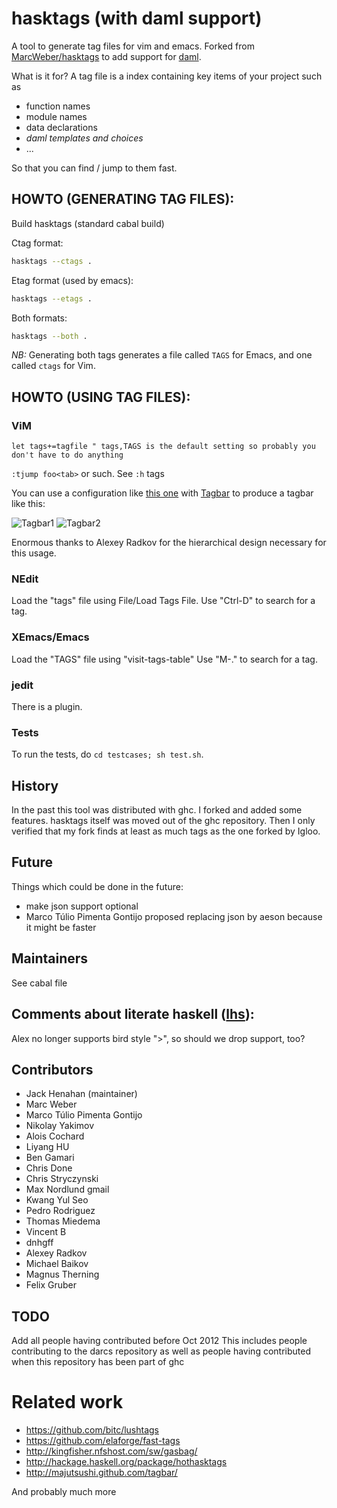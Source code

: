 # hasktags (with daml support)
A tool to generate tag files for vim and emacs. Forked from [MarcWeber/hasktags](https://github.com/MarcWeber/hasktags) to add support for [daml](https://docs.daml.com/).

What is it for? A tag file is a index containing key items of your project such as
- function names
- module names
- data declarations
- *daml templates and choices*
- ...

So that you can find / jump to them fast.

## HOWTO (GENERATING TAG FILES):
Build hasktags (standard cabal build)

Ctag format:
```bash
hasktags --ctags .
```

Etag format (used by emacs):
```bash
hasktags --etags .
```

Both formats:
```bash
hasktags --both .
```

*NB:* Generating both tags generates a file called `TAGS` for Emacs, and one called `ctags` for Vim.

## HOWTO (USING TAG FILES):
### ViM
```viml
let tags+=tagfile " tags,TAGS is the default setting so probably you don't have to do anything
```
`:tjump foo<tab>` or such. See `:h` tags

You can use a configuration like [this one](../assets/hasktags.vim)
with [Tagbar](https://github.com/majutsushi/tagbar) to produce a
tagbar like this:

![Tagbar1](../assets/tagbar1.png?raw=true) ![Tagbar2](../assets/tagbar2.png?raw=true)

Enormous thanks to Alexey Radkov for the hierarchical design necessary for this usage.

### NEdit
Load the "tags" file using File/Load Tags File.
Use "Ctrl-D" to search for a tag.

### XEmacs/Emacs
Load the "TAGS" file using "visit-tags-table"
Use "M-." to search for a tag.

### jedit
There is a plugin.

### Tests
To run the tests, do `cd testcases; sh test.sh`.

## History
In the past this tool was distributed with ghc. I forked and added some
features.  hasktags itself was moved out of the ghc repository. Then I only
verified that my fork finds at least as much tags as the one forked by Igloo.

## Future
Things which could be done in the future:
- make json support optional
- Marco Túlio Pimenta Gontijo proposed replacing json by aeson because it might
  be faster

## Maintainers
See cabal file

## Comments about literate haskell ([lhs][]):
Alex no longer supports bird style ">", so should we drop support, too?

## Contributors
- Jack Henahan (maintainer)
- Marc Weber
- Marco Túlio Pimenta Gontijo
- Nikolay Yakimov
- Alois Cochard
- Liyang HU
- Ben Gamari
- Chris Done
- Chris Stryczynski
- Max Nordlund gmail
- Kwang Yul Seo
- Pedro Rodriguez
- Thomas Miedema
- Vincent B
- dnhgff
- Alexey Radkov
- Michael Baikov
- Magnus Therning
- Felix Gruber

## TODO
Add all people having contributed before Oct 2012
This includes people contributing to the darcs repository as well as people
having contributed when this repository has been part of ghc

# Related work
- https://github.com/bitc/lushtags
- https://github.com/elaforge/fast-tags
- http://kingfisher.nfshost.com/sw/gasbag/
- http://hackage.haskell.org/package/hothasktags
- http://majutsushi.github.com/tagbar/

And probably much more

[lhs]: http://www.haskell.org/haskellwiki/Literate_programming
